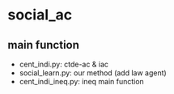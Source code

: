 # social_ac
## main function
- cent_indi.py:  ctde-ac & iac
- social_learn.py: our method (add law agent)
- cent_indi_ineq.py: ineq main function
